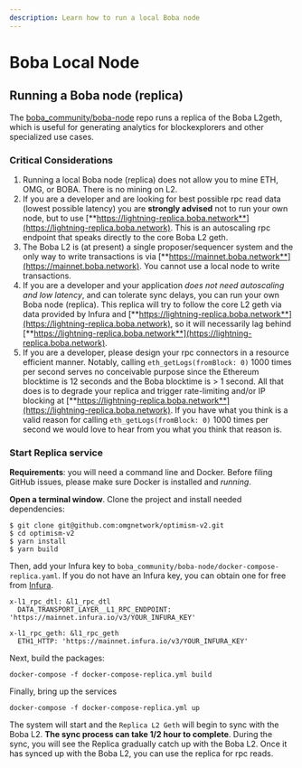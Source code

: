 ```yaml
---
description: Learn how to run a local Boba node
---
```


# Boba Local Node

## Running a Boba node (replica)

The [boba\_community/boba-node](https://github.com/omgnetwork/optimism-v2/tree/develop/boba\_community/boba-node) repo runs a replica of the Boba L2geth, which is useful for generating analytics for blockexplorers and other specialized use cases.

### Critical Considerations

1. Running a local Boba node (replica) does not allow you to mine ETH, OMG, or BOBA. There is no mining on L2.
2. If you are a developer and are looking for best possible rpc read data (lowest possible latency) you are **strongly advised** not to run your own node, but to use [**https://lightning-replica.boba.network**](https://lightning-replica.boba.network). This is an autoscaling rpc endpoint that speaks directly to the core Boba L2 geth.
3. The Boba L2 is (at present) a single proposer/sequencer system and the only way to write transactions is via [**https://mainnet.boba.network**](https://mainnet.boba.network). You cannot use a local node to write transactions.
4. If you are a developer and your application _does not need autoscaling and low latency_, and can tolerate sync delays, you can run your own Boba node (replica). This replica will try to follow the core L2 geth via data provided by Infura and [**https://lightning-replica.boba.network**](https://lightning-replica.boba.network), so it will necessarily lag behind [**https://lightning-replica.boba.network**](https://lightning-replica.boba.network).
5. If you are a developer, please design your rpc connectors in a resource efficient manner. Notably, calling `eth_getLogs(fromBlock: 0)` 1000 times per second serves no conceivable purpose since the Ethereum blocktime is 12 seconds and the Boba blocktime is > 1 second. All that does is to degrade your replica and trigger rate-limiting and/or IP blocking at [**https://lightning-replica.boba.network**](https://lightning-replica.boba.network). If you have what you think is a valid reason for calling `eth_getLogs(fromBlock: 0)` 1000 times per second we would love to hear from you what you think that reason is.

### Start Replica service

**Requirements**: you will need a command line and Docker. Before filing GitHub issues, please make sure Docker is installed and _running_.

**Open a terminal window**. Clone the project and install needed dependencies:

```
$ git clone git@github.com:omgnetwork/optimism-v2.git
$ cd optimism-v2
$ yarn install
$ yarn build
```

Then, add your Infura key to `boba_community/boba-node/docker-compose-replica.yaml`. If you do not have an Infura key, you can obtain one for free from [Infura](https://infura.io).

```
x-l1_rpc_dtl: &l1_rpc_dtl
  DATA_TRANSPORT_LAYER__L1_RPC_ENDPOINT: 'https://mainnet.infura.io/v3/YOUR_INFURA_KEY'

x-l1_rpc_geth: &l1_rpc_geth
  ETH1_HTTP: 'https://mainnet.infura.io/v3/YOUR_INFURA_KEY'
```

Next, build the packages:

```
docker-compose -f docker-compose-replica.yml build
```

Finally, bring up the services

```
docker-compose -f docker-compose-replica.yml up
```

The system will start and the `Replica L2 Geth` will begin to sync with the Boba L2. **The sync process can take 1/2 hour to complete**. During the sync, you will see the Replica gradually catch up with the Boba L2. Once it has synced up with the Boba L2, you can use the replica for rpc reads.
